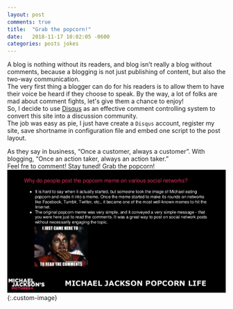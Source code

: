 ```yaml
---
layout: post
comments: true
title:  "Grab the popcorn!"
date:   2018-11-17 10:02:05 -0600
categories: posts jokes
---
```


A blog is nothing without its readers, and blog isn’t really a blog without comments, because a blogging is not just publishing of content, but also the two-way communication.  
The very first thing a blogger can do for his readers is to allow them to have their voice be heard if they choose to speak.
By the way, a lot of folks are mad about comment fights, let's give them a chance to enjoy!  
So, I decide to use [Disqus][disqus-info] as an effective comment controlling system to convert this site into a discussion community.  
The job was easy as pie, I just have create a `Disqus` account, register my site, save shortname in configuration file and embed one script to the post layout.

As they say in business, “Once a customer, always a customer”. With blogging, “Once an action taker, always an action taker.”
<br>
Feel fre to comment!
Stay tuned!
Grab the popcorn! <br>
![I-just-came-here-to-read-the-comments](/images/popcorn-memes.jpg){:.custom-image}


[disqus-info]: https://disqus.com/